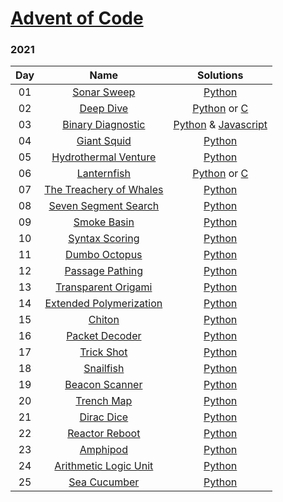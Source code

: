 # [Advent of Code](https://adventofcode.com/)

### 2021

| Day | Name | Solutions |
| :------: | :-------------------: | :--------------: |
| 01 | [Sonar Sweep](https://adventofcode.com/2021/day/1) | [Python](2021/day01/solve.py)
| 02 | [Deep Dive](https://adventofcode.com/2021/day/2) | [Python](2021/day02/solve.py) or [C](2021/day02/solve.c)
| 03 | [Binary Diagnostic](https://adventofcode.com/2021/day/3) | [Python](2021/day03/part1.py) & [Javascript](2021/day03/part2.js)
| 04 | [Giant Squid](https://adventofcode.com/2021/day/4) | [Python](2021/day04/solve.py)
| 05 | [Hydrothermal Venture](https://adventofcode.com/2021/day/5) | [Python](2021/day05/solve.py)
| 06 | [Lanternfish](https://adventofcode.com/2021/day/6) | [Python](2021/day06/solve.py) or [C](2021/day06/solve.c)
| 07 | [The Treachery of Whales](https://adventofcode.com/2021/day/7) | [Python](2021/day07/solve.py)
| 08 | [Seven Segment Search](https://adventofcode.com/2021/day/8) | [Python](2021/day08/solve.py)
| 09 | [Smoke Basin](https://adventofcode.com/2021/day/9) | [Python](2021/day09/solve.py)
| 10 | [Syntax Scoring](https://adventofcode.com/2021/day/10) | [Python](2021/day10/solve.py)
| 11 | [Dumbo Octopus](https://adventofcode.com/2021/day/11) | [Python](2021/day11/solve.py)
| 12 | [Passage Pathing](https://adventofcode.com/2021/day/12) | [Python](2021/day12/solve.py)
| 13 | [Transparent Origami](https://adventofcode.com/2021/day/13) | [Python](2021/day13/solve.py)
| 14 | [Extended Polymerization](https://adventofcode.com/2021/day/14) | [Python](2021/day14/solve.py)
| 15 | [Chiton](https://adventofcode.com/2021/day/15) | [Python](2021/day15/solve.py)
| 16 | [Packet Decoder](https://adventofcode.com/2021/day/16) | [Python](2021/day16/solve.py)
| 17 | [Trick Shot](https://adventofcode.com/2021/day/17) | [Python](2021/day17/solve.py)
| 18 | [Snailfish](https://adventofcode.com/2021/day/18) | [Python](2021/day18/solve.py)
| 19 | [Beacon Scanner](https://adventofcode.com/2021/day/19) | [Python](2021/day19/solve.py)
| 20 | [Trench Map](https://adventofcode.com/2021/day/20) | [Python](2021/day20/solve.py)
| 21 | [Dirac Dice](https://adventofcode.com/2021/day/21) | [Python](2021/day21/solve.py)
| 22 | [Reactor Reboot](https://adventofcode.com/2021/day/22) | [Python](2021/day22/solve.py)
| 23 | [Amphipod](https://adventofcode.com/2021/day/23) | [Python](2021/day23/solve.py)
| 24 | [Arithmetic Logic Unit](https://adventofcode.com/2021/day/24) | [Python](2021/day24/solve.py)
| 25 | [Sea Cucumber](https://adventofcode.com/2021/day/25) | [Python](2021/day25/solve.py)
